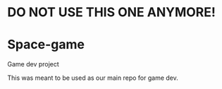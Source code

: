 # DO NOT USE THIS ONE ANYMORE!


# Space-game
Game dev project


This was meant to be used as our main repo for game dev.


